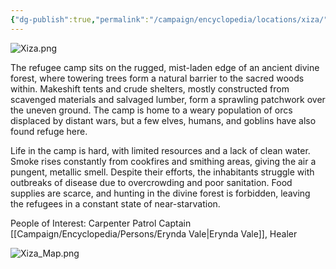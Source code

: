 ```yaml
---
{"dg-publish":true,"permalink":"/campaign/encyclopedia/locations/xiza/"}
---
```


![Xiza.png](/img/user/Config/DATA/Image%20Storage/Xiza.png)

The refugee camp sits on the rugged, mist-laden edge of an ancient divine forest, where towering trees form a natural barrier to the sacred woods within. Makeshift tents and crude shelters, mostly constructed from scavenged materials and salvaged lumber, form a sprawling patchwork over the uneven ground. The camp is home to a weary population of orcs displaced by distant wars, but a few elves, humans, and goblins have also found refuge here. 

Life in the camp is hard, with limited resources and a lack of clean water. Smoke rises constantly from cookfires and smithing areas, giving the air a pungent, metallic smell. Despite their efforts, the inhabitants struggle with outbreaks of disease due to overcrowding and poor sanitation. Food supplies are scarce, and hunting in the divine forest is forbidden, leaving the refugees in a constant state of near-starvation.



People of Interest:
Carpenter
Patrol Captain
[[Campaign/Encyclopedia/Persons/Erynda Vale\|Erynda Vale]], Healer


![Xiza_Map.png](/img/user/Config/DATA/Image%20Storage/Xiza_Map.png)